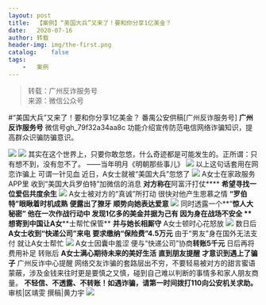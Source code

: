 ```yaml
---
layout:	post
title:	【案例】“美国大兵”又来了！要和你分享1亿美金？
date:	2020-07-16
author:	转载
header-img:	img/the-first.png
catalog:	false
tags:
	-	案例
---
```


<blockquote><p>转载：广州反诈服务号<br>
来源：微信公众号</p></blockquote>

#“美国大兵”又来了！要和你分享1亿美金？
番禺公安供稿[广州反诈服务号]
**广州反诈服务号**
微信号gh_79f32a34aa8c
功能介绍宣传防范电信网络诈骗知识，提高群众识骗防骗意识。

![]({{site.baseurl}}/postimg/U80CvqU0rQpG8oIVIficVbrGlSJbrKe8WvwT80ln7BKIIl4uGiag13ThCP3w9dX4mLxkGQ6UEMUbmSTib2RMeibcyw.gif)
![]({{site.baseurl}}/postimg/U80CvqU0rQpRgBDRxyh50BOTtWv6GNLpIOiaYaQ7kXYUHUicykzibwYm2x4uLT838aFtxnHmazPiaLv0gMFUFCFPXg.png)
其实在这个世界上，只要你敢忽悠，什么奇迹都是可能发生的。正所谓：只有想不到，没有忽不了。
——当年明月《明朝那些事儿》
![]({{site.baseurl}}/postimg/U80CvqU0rQpRgBDRxyh50BOTtWv6GNLp9Fub5cHiapKyeRhdc6hWkpCeAMK45IarFAianoYSJtCzEJIIuFcTO5Kw.png)
以上这句话套用在网恋诈骗上
可谓一针见血
近日，A女士就被“美国大兵”忽悠了
![]({{site.baseurl}}/postimg/U80CvqU0rQpRgBDRxyh50BOTtWv6GNLpc4vnA7YQicgicvfx8yRjj5zb0wHYuJt8dlc5icaicZ3xROO2uCBq2uogAg.jpeg)
A女士在家政服务APP里
收到“美国大兵罗伯特”加微信的消息
**对方称在**阿富汗打仗****
**希望寻找一位爱侣共度余生**
![]({{site.baseurl}}/postimg/U80CvqU0rQpG8oIVIficVbrGlSJbrKe8WddzPKP9ZibvQ0xja63G7ib4YFg2PAW6e60jo083jhAiaJ5RmzibNrUHsMA.jpeg)
A女士被对方的“真诚”所打动
很快对他产生思慕之情
**“罗伯特”眼瞅着时机成熟**
**便露出了獠牙**
**顺势向她表达爱意**
![]({{site.baseurl}}/postimg/U80CvqU0rQpRgBDRxyh50BOTtWv6GNLpSF59EDDE0ibDibvkibjMKb7ibSDMmqXrY2EWiawwrGmXE6SCFOlKow0s2Hw.jpeg)
同时透露一个**“****惊人大秘密”**
他在一次作战行动中
**发现1亿多的美金并据为己有**
因为身在战场不安全
**想寄到中国****让A女****士帮忙保管**
**并与她长相厮守**
A女士顿时心花怒放
![]({{site.baseurl}}/postimg/U80CvqU0rQpRgBDRxyh50BOTtWv6GNLpVib755Rf9YYFK6I7HVx8gmgtuZd9rUsbiaJOxBgcJ12N1vtQQTUibgoxw.jpeg)
数日后
**A女士收到“快递公司”来电**
**要求缴纳“保险费”4.5万元**
由于“男友”身在国外无法支付
就让A女士帮忙
![]({{site.baseurl}}/postimg/U80CvqU0rQpRgBDRxyh50BOTtWv6GNLpr3iauscLicYHE48r8TzMAwLcaEiaJQp8k3AOmLrLvIywibPteUpFgPsF0A.jpeg)
A女士因囊中羞涩
便与“快递公司”协商**转账5千元**
日后再将费用补足
转账后
**A女士满心期待未来的美好生活**
**直到朋友提醒**
**才意识到遇上了骗子**
广州反诈中心提醒
网络交友诈骗的套路层出不穷，不要轻易被对方的甜言蜜语蒙蔽，涉及金钱来往时更是要慎之又慎，碰到自己难以判断的事情多和家人朋友商量。
**不轻信、不透露、不转账！如遇诈骗，请第一时间拨打110向公安机关求助。**
审核|区靖雯
撰稿|黄力宇
![]({{site.baseurl}}/postimg/U80CvqU0rQpRgBDRxyh50BOTtWv6GNLpUQ1DAGMZvgvhrqAgXIsS5Sjo3vibiaGkiaWWklKN9Z8AjwMAUOdp74PKA.gif)
